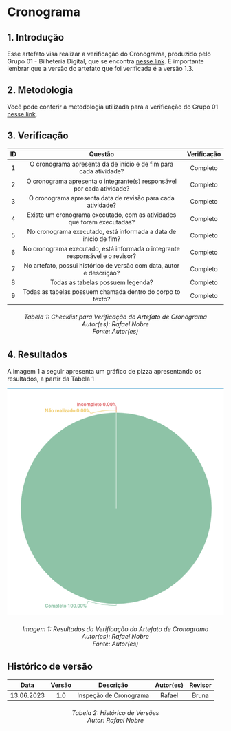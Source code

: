 # Cronograma

## 1. Introdução
Esse artefato visa realizar a verificação do Cronograma, produzido pelo Grupo 01 - Bilheteria Digital, que se encontra [nesse link](https://requisitos-de-software.github.io/2023.1-BilheteriaDigital/planejamento/cronograma/).
É importante lembrar que a versão do artefato que foi verificada é a versão 1.3.

## 2. Metodologia
Você pode conferir a metodologia utilizada para a verificação do Grupo 01 [nesse link](../planejamento/#2-metodologia).

## 3. Verificação

|ID|Questão|Verificação|
|:-:|:-:|:-:|
|1|O cronograma apresenta da de início e de fim para cada atividade?|Completo|
|2|O cronograma apresenta o integrante(s) responsável por cada atividade?|Completo|
|3|O cronograma apresenta data de revisão para cada atividade?|Completo|
|4|Existe um cronograma executado, com as atividades que foram executadas?|Completo|
|5|No cronograma executado, está informada a data de início de fim?|Completo|
|6|No cronograma executado, está informada o integrante responsável e o revisor?|Completo|
|7|No artefato, possui histórico de versão com data, autor e descrição?|Completo|
|8|Todas as tabelas possuem legenda?|Completo|
|9|Todas as tabelas possuem chamada dentro do corpo to texto?|Completo|

<h6 align = "center"> Tabela 1: Checklist para Verificação do Artefato de Cronograma
<br> Autor(es): Rafael Nobre
<br>Fonte: Autor(es)</h6>

## 4. Resultados
A imagem 1 a seguir apresenta um gráfico de pizza apresentando os resultados, a partir da Tabela 1

![Resultados 100](./imagens_verifica01/result_cronograma.png)
<h6 align = "center"> Imagem 1: Resultados da Verificação do Artefato de Cronograma
<br> Autor(es): Rafael Nobre
<br>Fonte: Autor(es)</h6>

## Histórico de versão
|    Data    | Versão | Descrição                                                                      | Autor(es)  | Revisor  |
| :--------: | :----: | :----------------------------------------------------------------------------: | :--------: | :------: |
| 13.06.2023 | 1.0    | Inspeção de Cronograma |   Rafael   | Bruna  |

<h6 align = "center"> Tabela 2: Histórico de Versões
<br> Autor: Rafael Nobre </h6>